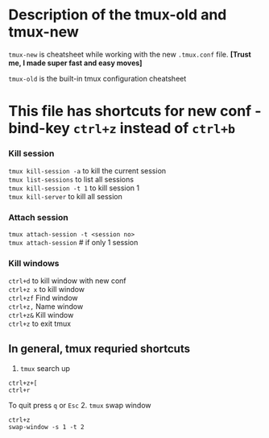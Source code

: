 # Description of the tmux-old and tmux-new
`tmux-new` is cheatsheet while working with the new `.tmux.conf` file. **[Trust me, I made super fast and easy moves]**

`tmux-old` is the built-in tmux configuration cheatsheet


# This file has shortcuts for new conf - bind-key `ctrl+z` instead of `ctrl+b`
### Kill session
`tmux kill-session -a` to kill the current session<br/>
`tmux list-sessions` to list all sessions<br/>
`tmux kill-session -t 1` to kill session 1<br/>
`tmux kill-server` to kill all session<br/>

### Attach session
`tmux attach-session -t <session no>`<br/>
`tmux attach-session` # if only 1 session<br/>

### Kill windows
`ctrl+d` to kill window with new conf<br/>
`ctrl+z x` to kill window<br/>
`ctrl+zf` Find window<br/>
`ctrl+z,` Name window<br/>
`ctrl+z&` Kill window<br/>
`ctrl+z` to exit tmux <br/>

## In general, tmux requried shortcuts

1. `tmux` search up
```
ctrl+z+[
ctrl+r
```
To quit press `q` or `Esc`
2. `tmux` swap window
```
ctrl+z
swap-window -s 1 -t 2
```


